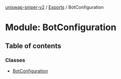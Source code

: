 [uniswap-sniper-v2](../README.md) / [Exports](../modules.md) / BotConfiguration

# Module: BotConfiguration

## Table of contents

### Classes

- [BotConfiguration](../classes/BotConfiguration.BotConfiguration-1.md)
